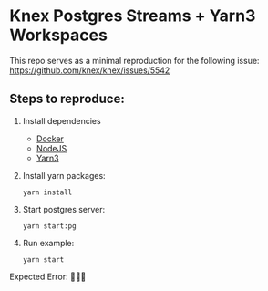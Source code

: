 # Knex Postgres Streams + Yarn3 Workspaces

This repo serves as a minimal reproduction for the following issue: https://github.com/knex/knex/issues/5542

## Steps to reproduce:
1. Install dependencies
    - [Docker](https://docs.docker.com/get-docker/)
    - [NodeJS](https://nodejs.org/en/download)
    - [Yarn3](https://yarnpkg.com/getting-started/install)

1. Install yarn packages:
    ```
    yarn install
    ```

1. Start postgres server:
    ```
    yarn start:pg
    ```

1. Run example:
    ```
    yarn start
    ```

Expected Error: 🧹🧹🧹
